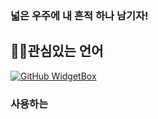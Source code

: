 ### 넓은 우주에 내 흔적 하나 남기자!

<h2 align="left">👨‍💻관심있는 언어</h2>

[![GitHub WidgetBox](https://github-widgetbox.vercel.app/api/skills?languages=js,java,python,html,mysql,WebQL)](https://github.com/Secret681/github-widgetbox)


<h3 align="left">사용하는 

